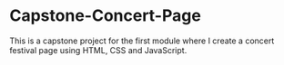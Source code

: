 # Capstone-Concert-Page
This is a capstone project for the first module where I create a concert festival page using HTML, CSS and JavaScript.
